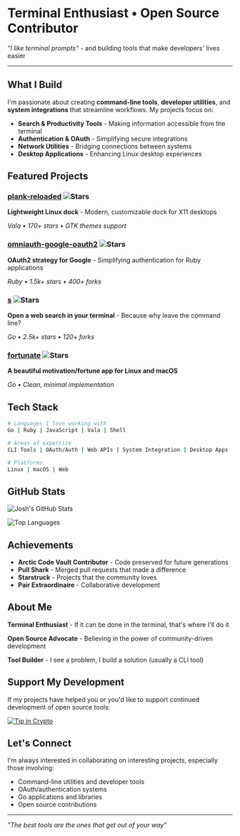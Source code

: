 # Terminal Enthusiast • Open Source Contributor

*"I like terminal prompts"* - and building tools that make developers' lives easier

---

## What I Build

I'm passionate about creating **command-line tools**, **developer utilities**, and **system integrations** that streamline workflows. My projects focus on:

- **Search & Productivity Tools** - Making information accessible from the terminal
- **Authentication & OAuth** - Simplifying secure integrations
- **Network Utilities** - Bridging connections between systems
- **Desktop Applications** - Enhancing Linux desktop experiences

## Featured Projects

### [plank-reloaded](https://github.com/tezu7/plank-reloaded) ![Stars](https://img.shields.io/github/stars/tezu7/plank-reloaded?style=flat-square&color=yellow)
**Lightweight Linux dock** - Modern, customizable dock for X11 desktops

*Vala • 170+ stars • GTK themes support*

### [omniauth-google-oauth2](https://github.com/tezu7/omniauth-google-oauth2) ![Stars](https://img.shields.io/github/stars/tezu7/omniauth-google-oauth2?style=flat-square&color=yellow)
**OAuth2 strategy for Google** - Simplifying authentication for Ruby applications

*Ruby • 1.5k+ stars • 400+ forks*

### [s](https://github.com/tezu7/s) ![Stars](https://img.shields.io/github/stars/tezu7/s?style=flat-square&color=yellow)
**Open a web search in your terminal** - Because why leave the command line?

*Go • 2.5k+ stars • 120+ forks*

### [fortunate](https://github.com/tezu7/fortunate) ![Stars](https://img.shields.io/github/stars/tezu7/fortunate?style=flat-square&color=yellow)
**A beautiful motivation/fortune app for Linux and macOS**

*Go • Clean, minimal implementation*

## Tech Stack

```bash
# Languages I love working with
Go | Ruby | JavaScript | Vala | Shell

# Areas of expertise
CLI Tools | OAuth/Auth | Web APIs | System Integration | Desktop Apps

# Platforms
Linux | macOS | Web
```

## GitHub Stats

![Josh's GitHub Stats](https://github-readme-stats.vercel.app/api?username=tezu7&show_icons=true&theme=dark&bg_color=0d1117&border_color=30363d&icon_color=58a6ff&title_color=58a6ff&text_color=c9d1d9)

![Top Languages](https://github-readme-stats.vercel.app/api/top-langs/?username=tezu7&layout=compact&theme=dark&bg_color=0d1117&border_color=30363d&title_color=58a6ff&text_color=c9d1d9)

## Achievements

- **Arctic Code Vault Contributor** - Code preserved for future generations
- **Pull Shark** - Merged pull requests that made a difference
- **Starstruck** - Projects that the community loves
- **Pair Extraordinaire** - Collaborative development

## About Me

**Terminal Enthusiast** - If it can be done in the terminal, that's where I'll do it

**Open Source Advocate** - Believing in the power of community-driven development

**Tool Builder** - I see a problem, I build a solution (usually a CLI tool)

## Support My Development

If my projects have helped you or you'd like to support continued development of open source tools:

[![Tip in Crypto](https://tip.md/badge.svg)](https://tip.md/zquestz)

## Let's Connect

I'm always interested in collaborating on interesting projects, especially those involving:
- Command-line utilities and developer tools
- OAuth/authentication systems
- Go applications and libraries
- Open source contributions

---

*"The best tools are the ones that get out of your way"*
